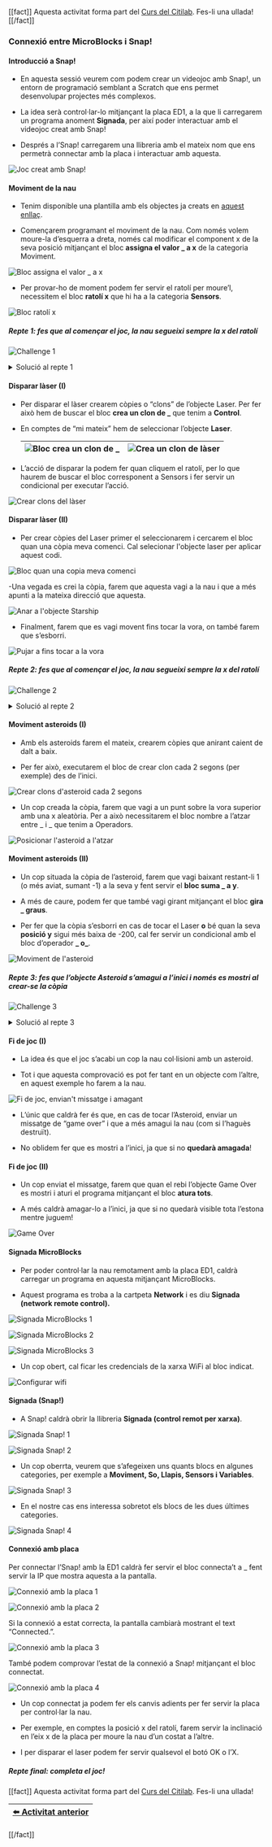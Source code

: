 [[fact]]
Aquesta activitat forma part del [Curs del Citilab](../citilab-course-ca). Fes-li una ullada!
[[/fact]]

### Connexió entre MicroBlocks i Snap!

#### Introducció a Snap!

- En aquesta sessió veurem com podem crear un videojoc amb Snap!, un entorn de programació semblant a Scratch que ens permet desenvolupar projectes més complexos.

- La idea serà control·lar-lo mitjançant la placa ED1, a la que li carregarem un programa  anoment **Signada**, per així poder interactuar amb el videojoc creat amb Snap!

- Després a l’Snap! carregarem una llibreria amb el mateix nom que ens permetrà connectar amb la placa i interactuar amb aquesta.

![Joc creat amb Snap!](cm20-01-joc-snap.png)

#### Moviment de la nau

- Tenim disponible una plantilla amb els objectes ja creats en [aquest enllaç](http://extensions.snap.berkeley.edu/snap/snap.html#present:Username=edutec&ProjectName=Asteroids%20-%20Plantilla).

- Començarem programant el moviment de la nau. Com només volem moure-la d’esquerra a dreta, només cal modificar el component x de la seva posició mitjançant el bloc **assigna el valor _ a x** de la categoria Moviment.

![Bloc assigna el valor _ a x](cm20-02-bloc-assigna.png)

- Per provar-ho de moment podem fer servir el ratolí per moure’l, necessitem el bloc **ratolí x** que hi ha a la categoria **Sensors**.

![Bloc ratolí x](cm20-03-bloc-ratolix.png)

##### Repte 1: fes que al començar el joc, la nau segueixi sempre la x del ratolí

![Challenge 1](cm-challenge.png)

<details>
  <summary>Solució al repte 1</summary>
    

![Solució repte 1](cm20-s1.png)


</details>

#### Disparar làser (I)

- Per disparar el làser crearem còpies o “clons” de l’objecte Laser. Per fer això hem de buscar el bloc **crea un clon de _** que tenim a **Control**.

- En comptes de “mi mateix” hem de seleccionar l’objecte **Laser**.

  | ![Bloc crea un clon de _](cm20-04-bloc-clon.png) | ![Crea un clon de làser](cm20-05-bloc-clon-laser.png) |
  | ----------------------------------------------------- | ---------------------------------------------------------- |

- L’acció de disparar la podem fer quan cliquem el ratolí, per lo que haurem de buscar el bloc corresponent a Sensors i fer servir un condicional per executar l’acció.

![Crear clons del làser](cm20-06-laser1.png)

#### Disparar làser (II)

- Per crear còpies del Laser primer el seleccionarem i cercarem el bloc quan una còpia meva comenci. Cal selecionar l'objecte laser per aplicar aquest codi.

![Bloc quan una copia meva comenci](cm20-07-bloc-copia-comenci.png)

-Una vegada es crei la còpia, farem que aquesta vagi a la nau i que a més apunti a la mateixa direcció que aquesta.

![Anar a l'objecte Starship](cm20-08-laser2.png)

- Finalment, farem que es vagi movent fins tocar la vora, on també farem que s’esborri.

![Pujar a fins tocar a la vora](cm20-09-laser3.png)

##### Repte 2: fes que al començar el joc, la nau segueixi sempre la x del ratolí

![Challenge 2](cm-challenge.png)

<details>
  <summary>Solució al repte 2</summary>
    

![Solució repte 2](cm20-s2.png)


</details>

#### Moviment asteroids (I)

- Amb els asteroids farem el mateix, crearem còpies que anirant caient de dalt a baix.

- Per fer això, executarem el bloc de crear clon cada 2 segons (per exemple) des de l’inici.

![Crear clons d'asteroid cada 2 segons](cm20-10-asteroid1.png)

- Un cop creada la còpia, farem que vagi a un punt sobre la vora superior amb una x aleatòria. Per a això necessitarem el bloc nombre a l’atzar entre _ i _ que tenim a Operadors.

![Posicionar l'asteroid a l'atzar](cm20-11-asteroid2.png)

#### Moviment asteroids (II)

- Un cop situada la còpia de l’asteroid, farem que vagi baixant restant-li 1 (o més aviat, sumant -1) a la seva y fent servir el **bloc suma _ a y**.

- A més de caure, podem fer que també vagi girant mitjançant el bloc **gira _ graus**.

- Per fer que la còpia s’esborri en cas de tocar el Laser **o** bé quan la seva **posició y** sigui més baixa de -200, cal fer servir un condicional amb el bloc d’operador **_ o_**.

![Moviment de l'asteroid](cm20-12-asteroid3.png)

##### Repte 3: fes que l’objecte Asteroid s’amagui a l’inici i només es mostri al crear-se la còpia

![Challenge 3](cm-challenge.png)

<details>
  <summary>Solució al repte 3</summary>
    

![Solució repte 3](cm20-s3.png)


</details>

#### Fi de joc (I)

- La idea és que el joc s’acabi un cop la nau col·lisioni amb un asteroid.

- Tot i que aquesta comprovació es pot fer tant en un objecte com l’altre, en aquest exemple ho farem a la nau.

![Fi de joc, envian't missatge i amagant](cm20-13-final1.png)

- L’únic que caldrà fer és que, en cas de tocar l’Asteroid, enviar un missatge de “game over” i que a més amagui la nau (com si l’haguès destruït).

- No oblidem fer que es mostri a l’inici, ja que si no **quedarà amagada**!

#### Fi de joc (II)

- Un cop enviat el missatge, farem que quan el rebi l’objecte Game Over es mostri i aturi el programa mitjançant el bloc **atura tots**.

- A més caldrà amagar-lo a l’inici, ja que si no quedarà visible tota l’estona mentre juguem!

![Game Over](cm20-14-final2.png)

#### Signada MicroBlocks

- Per poder control·lar la nau remotament amb la placa ED1, caldrà carregar un programa en aquesta mitjançant MicroBlocks.

- Aquest programa es troba a la cartpeta **Network** i es diu **Signada (network remote control).**

![Signada MicroBlocks 1](cm20-15-signada1.png)

![Signada MicroBlocks 2](cm20-16-signada2.png)

![Signada MicroBlocks 3](cm20-17-signada3.png)

- Un cop obert, cal ficar les credencials de la xarxa WiFi al bloc indicat.

![Configurar wifi](cm20-18-configurar-wifi.png)

#### Signada (Snap!)

- A Snap! caldrà obrir la llibreria **Signada (control remot per xarxa)**.  

![Signada Snap! 1](cm20-19-snap-signada1.png)

![Signada Snap! 2](cm20-20-snap-signada2.png)

- Un cop oberrta, veurem que s’afegeixen uns quants blocs en algunes categories, per exemple a **Moviment, So, Llapis, Sensors i Variables**.

![Signada Snap! 3](cm20-21-snap-signada3.png)

- En el nostre cas ens interessa sobretot els blocs de les dues últimes categories.

![Signada Snap! 4](cm20-22-snap-signada4.png)

#### Connexió amb placa

Per connectar l’Snap! amb la ED1 caldrà fer servir el bloc connecta’t a _ fent servir la IP que mostra aquesta a la pantalla.

![Connexió amb la placa 1](cm20-23-connexio1.png)

![Connexió amb la placa 2](cm20-24-connexio2.png)

Si la connexió a estat correcta, la pantalla cambiarà mostrant el text “Connected.”.

![Connexió amb la placa 3](cm20-25-connexio3.png)

També podem comprovar l’estat de la connexió a Snap! mitjançant el bloc connectat.

![Connexió amb la placa 4](cm20-26-connexio4.png)

- Un cop connectat ja podem fer els canvis adients per fer servir la placa per control·lar la nau.

- Per exemple, en comptes la posició x del ratolí, farem servir la inclinació en l’eix x de la placa per moure la nau d’un costat a l’altre.

- I per disparar el laser podem fer servir qualsevol el botó OK o l’X.

##### Repte final: completa el joc!

[[fact]]
Aquesta activitat forma part del [Curs del Citilab](../citilab-course-ca). Fes-li una ullada!

| [⬅️ Activitat anterior](../citilab-course-19-ca) |
|--|

[[/fact]]
